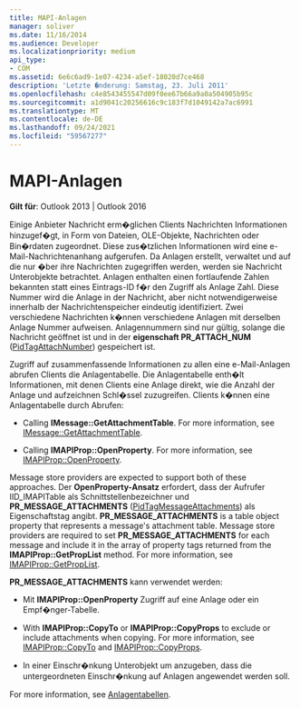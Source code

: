 ```yaml
---
title: MAPI-Anlagen
manager: soliver
ms.date: 11/16/2014
ms.audience: Developer
ms.localizationpriority: medium
api_type:
- COM
ms.assetid: 6e6c6ad9-1e07-4234-a5ef-18020d7ce468
description: 'Letzte �nderung: Samstag, 23. Juli 2011'
ms.openlocfilehash: c4e8543455547d09f0ee67b66a9a0a504905b95c
ms.sourcegitcommit: a1d9041c20256616c9c183f7d1049142a7ac6991
ms.translationtype: MT
ms.contentlocale: de-DE
ms.lasthandoff: 09/24/2021
ms.locfileid: "59567277"
---
```

# <a name="mapi-attachments"></a>MAPI-Anlagen

  
  
**Gilt für**: Outlook 2013 | Outlook 2016 
  
Einige Anbieter Nachricht erm�glichen Clients Nachrichten Informationen hinzugef�gt, in Form von Dateien, OLE-Objekte, Nachrichten oder Bin�rdaten zugeordnet. Diese zus�tzlichen Informationen wird eine e-Mail-Nachrichtenanhang aufgerufen. Da Anlagen erstellt, verwaltet und auf die nur �ber ihre Nachrichten zugegriffen werden, werden sie Nachricht Unterobjekte betrachtet. Anlagen enthalten einen fortlaufende Zahlen bekannten statt eines Eintrags-ID f�r den Zugriff als Anlage Zahl. Diese Nummer wird die Anlage in der Nachricht, aber nicht notwendigerweise innerhalb der Nachrichtenspeicher eindeutig identifiziert. Zwei verschiedene Nachrichten k�nnen verschiedene Anlagen mit derselben Anlage Nummer aufweisen. Anlagennummern sind nur gültig, solange die Nachricht geöffnet ist und in der **eigenschaft PR_ATTACH_NUM** ([PidTagAttachNumber](pidtagattachnumber-canonical-property.md)) gespeichert ist.
  
Zugriff auf zusammenfassende Informationen zu allen eine e-Mail-Anlagen abrufen Clients die Anlagentabelle. Die Anlagentabelle enth�lt Informationen, mit denen Clients eine Anlage direkt, wie die Anzahl der Anlage und aufzeichnen Schl�ssel zuzugreifen. Clients k�nnen eine Anlagentabelle durch Abrufen:
  
- Calling **IMessage::GetAttachmentTable**. For more information, see [IMessage::GetAttachmentTable](imessage-getattachmenttable.md).
    
- Calling **IMAPIProp::OpenProperty**. For more information, see [IMAPIProp::OpenProperty](imapiprop-openproperty.md).
    
Message store providers are expected to support both of these approaches. Der **OpenProperty-Ansatz** erfordert, dass der Aufrufer IID_IMAPITable als Schnittstellenbezeichner und **PR_MESSAGE_ATTACHMENTS** ([PidTagMessageAttachments](pidtagmessageattachments-canonical-property.md)) als Eigenschaftstag angibt. **PR_MESSAGE_ATTACHMENTS** is a table object property that represents a message's attachment table. Message store providers are required to set **PR_MESSAGE_ATTACHMENTS** for each message and include it in the array of property tags returned from the **IMAPIProp::GetPropList** method. For more information, see [IMAPIProp::GetPropList](imapiprop-getproplist.md).
  
 **PR_MESSAGE_ATTACHMENTS** kann verwendet werden: 
  
- Mit **IMAPIProp::OpenProperty** Zugriff auf eine Anlage oder ein Empf�nger-Tabelle. 
    
- With **IMAPIProp::CopyTo** or **IMAPIProp::CopyProps** to exclude or include attachments when copying. For more information, see [IMAPIProp::CopyTo](imapiprop-copyto.md) and [IMAPIProp::CopyProps](imapiprop-copyprops.md).
    
- In einer Einschr�nkung Unterobjekt um anzugeben, dass die untergeordneten Einschr�nkung auf Anlagen angewendet werden soll.
    
For more information, see [Anlagentabellen](attachment-tables.md).
  

